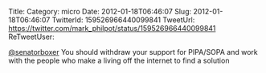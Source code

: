 Title: 
Category: micro
Date: 2012-01-18T06:46:07
Slug: 2012-01-18T06:46:07
TwitterId: 159526966440099841
TweetUrl: https://twitter.com/mark_philpot/status/159526966440099841
ReTweetUser: 

[@senatorboxer](https://twitter.com/senatorboxer) You should withdraw your support for PIPA/SOPA and work with the people who make a living off the internet to find a solution